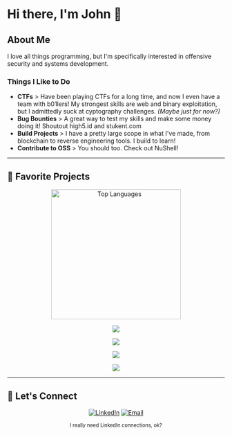 # Hi there, I'm John 👋

## **About Me**

<div align="left">
  
I love all things programming, but I'm specifically interested in offensive security and systems development.

###  **Things I Like to Do**

- **CTFs** > Have been playing CTFs for a long time, and now I even have a team with b01lers! My strongest skills are web and binary exploitation, but I admittedly suck at cyptography challenges. *(Maybe just for now?)*
- **Bug Bounties** > A great way to test my skills and make some money doing it! Shoutout high5.id and stukent.com
- **Build Projects** > I have a pretty large scope in what I've made, from blockchain to reverse engineering tools. I build to learn!
- **Contribute to OSS** > You should too. Check out NuShell!

</div>

---

## 🔧 **Favorite Projects**

<div align="center">

<img width="300" src="https://github-readme-stats.vercel.app/api/top-langs/?username=JohnSwiftC&layout=compact&theme=tokyonight&hide_border=true&bg_color=0D1117" alt="Top Languages" />

</div>

<div align="center">

<a href="https://github.com/JohnSwiftC/rustdllproxy"><img src="https://github-readme-stats.vercel.app/api/pin/?username=JohnSwiftC&repo=rustdllproxy&theme=tokyonight&hide_border=true&bg_color=0D1117"></a>

<a href="https://github.com/JohnSwiftC/localblock"><img src="https://github-readme-stats.vercel.app/api/pin/?username=JohnSwiftC&repo=localblock&theme=tokyonight&hide_border=true&bg_color=0D1117"></a>

<a href="https://github.com/JohnSwiftC/gus"><img src="https://github-readme-stats.vercel.app/api/pin/?username=JohnSwiftC&repo=gus&theme=tokyonight&hide_border=true&bg_color=0D1117"></a>

<a href="https://github.com/JohnSwiftC/lazyhttp"><img src="https://github-readme-stats.vercel.app/api/pin/?username=JohnSwiftC&repo=lazyhttp&theme=tokyonight&hide_border=true&bg_color=0D1117"></a>

</div>


---


## 🤝 **Let's Connect**

<div align="center">
  
  [![LinkedIn](https://img.shields.io/badge/LinkedIn-0077B5?style=for-the-badge&logo=linkedin&logoColor=white)](https://www.linkedin.com/in/john-swift-a0bbb026b/)
  [![Email](https://img.shields.io/badge/Email-D14836?style=for-the-badge&logo=gmail&logoColor=white)](mailto:johnswift@live.com)

  <sub>I really need LinkedIn connections, ok?</sub>
</div>
